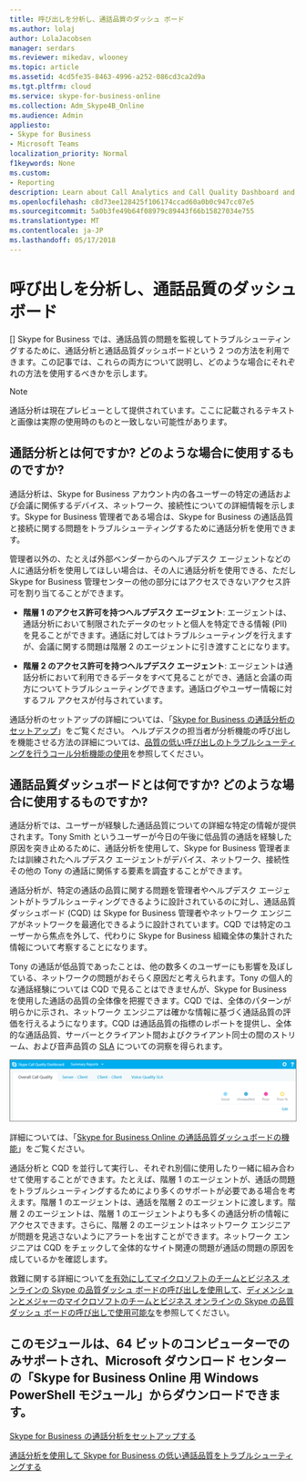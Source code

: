 ```yaml
---
title: 呼び出しを分析し、通話品質のダッシュ ボード
ms.author: lolaj
author: LolaJacobsen
manager: serdars
ms.reviewer: mikedav, wlooney
ms.topic: article
ms.assetid: 4cd5fe35-8463-4996-a252-086cd3ca2d9a
ms.tgt.pltfrm: cloud
ms.service: skype-for-business-online
ms.collection: Adm_Skype4B_Online
ms.audience: Admin
appliesto:
- Skype for Business
- Microsoft Teams
localization_priority: Normal
f1keywords: None
ms.custom:
- Reporting
description: Learn about Call Analytics and Call Quality Dashboard and when to use them to monitor and troubleshoot call-quality problems in Skype for Business.
ms.openlocfilehash: c8d73ee128425f106174ccad60a0b0c947cc07e5
ms.sourcegitcommit: 5a0b3fe49b64f08979c89443f66b15827034e755
ms.translationtype: MT
ms.contentlocale: ja-JP
ms.lasthandoff: 05/17/2018
---
```

# <a name="call-analytics-and-call-quality-dashboard"></a>呼び出しを分析し、通話品質のダッシュ ボード

[] Skype for Business では、通話品質の問題を監視してトラブルシューティングするために、通話分析と通話品質ダッシュボードという 2 つの方法を利用できます。この記事では、これらの両方について説明し、どのような場合にそれぞれの方法を使用するべきかを示します。
  
> [!NOTE]
> 通話分析は現在プレビューとして提供されています。ここに記載されるテキストと画像は実際の使用時のものと一致しない可能性があります。 
  
## <a name="whats-call-analytics-and-when-should-i-use-it"></a>通話分析とは何ですか? どのような場合に使用するものですか?

通話分析は、Skype for Business アカウント内の各ユーザーの特定の通話および会議に関係するデバイス、ネットワーク、接続性についての詳細情報を示します。Skype for Business 管理者である場合は、Skype for Business の通話品質と接続に関する問題をトラブルシューティングするために通話分析を使用できます。
  
管理者以外の、たとえば外部ベンダーからのヘルプデスク エージェントなどの人に通話分析を使用してほしい場合は、その人に通話分析を使用できる、ただし Skype for Business 管理センターの他の部分にはアクセスできないアクセス許可を割り当てることができます。 
  
- **階層 1 のアクセス許可を持つヘルプデスク エージェント**: エージェントは、通話分析において制限されたデータのセットと個人を特定できる情報 (PII) を見ることができます。通話に対してはトラブルシューティングを行えますが、会議に関する問題は階層 2 のエージェントに引き渡すことになります。
    
- **階層 2 のアクセス許可を持つヘルプデスク エージェント**: エージェントは通話分析において利用できるデータをすべて見ることができ、通話と会議の両方についてトラブルシューティングできます。通話ログやユーザー情報に対するフル アクセスが付与されています。
    
通話分析のセットアップの詳細については、「[Skype for Business の通話分析のセットアップ](set-up-call-analytics.md)」をご覧ください。 ヘルプデスクの担当者が分析機能の呼び出しを機能させる方法の詳細については、[品質の低い呼び出しのトラブルシューティングを行うコール分析機能の使用](use-call-analytics-to-troubleshoot-poor-call-quality.md)を参照してください。
  
## <a name="whats-the-call-quality-dashboard-and-when-should-i-use-it"></a>通話品質ダッシュボードとは何ですか? どのような場合に使用するものですか?

通話分析では、ユーザーが経験した通話品質についての詳細な特定の情報が提供されます。Tony Smith というユーザーが今日の午後に低品質の通話を経験した原因を突き止めるために、通話分析を使用して、Skype for Business 管理者または訓練されたヘルプデスク エージェントがデバイス、ネットワーク、接続性その他の Tony の通話に関係する要素を調査することができます。
  
通話分析が、特定の通話の品質に関する問題を管理者やヘルプデスク エージェントがトラブルシューティングできるように設計されているのに対し、通話品質ダッシュボード (CQD) は Skype for Business 管理者やネットワーク エンジニアがネットワークを最適化できるように設計されています。CQD では特定のユーザーから焦点を外して、代わりに Skype for Business 組織全体の集計された情報について考察することになります。 
  
Tony の通話が低品質であったことは、他の数多くのユーザーにも影響を及ぼしている、ネットワークの問題がおそらく原因だと考えられます。Tony の個人的な通話経験については CQD で見ることはできませんが、Skype for Business を使用した通話の品質の全体像を把握できます。CQD では、全体のパターンが明らかに示され、ネットワーク エンジニアは確かな情報に基づく通話品質の評価を行えるようになります。CQD は通話品質の指標のレポートを提供し、全体的な通話品質、サーバーとクライアント間およびクライアント同士の間のストリーム、および音声品質の [SLA](https://go.microsoft.com/fwlink/p/?linkid=846252) についての洞察を得られます。 
  
![Screenshot of Call Quality Dashboard in the Skype for Business Admin Center. Tabs shown are Overall Call Quality, Server - Client, Client - Client, and View Quality SLA.](../images/6eaccf99-8ee8-4f99-bdf2-ba1c72471cb9.png)
  
詳細については、「[Skype for Business Online の通話品質ダッシュボードの機能](turning-on-and-using-call-quality-dashboard.md#BKMKFeaturesOfTheCQD)」をご覧ください。
  
通話分析と CQD を並行して実行し、それぞれ別個に使用したり一緒に組み合わせて使用することができます。たとえば、階層 1 のエージェントが、通話の問題をトラブルシューティングするためにより多くのサポートが必要である場合を考えます。階層 1 のエージェントは、通話を階層 2 のエージェントに渡します。階層 2 のエージェントは、階層 1 のエージェントよりも多くの通話分析の情報にアクセスできます。さらに、階層 2 のエージェントはネットワーク エンジニアが問題を見逃さないようにアラートを出すことができます。ネットワーク エンジニアは CQD をチェックして全体的なサイト関連の問題が通話の問題の原因を成しているかを確認します。
  
救難に関する詳細について[を有効にしてマイクロソフトのチームとビジネス オンラインの Skype の品質ダッシュ ボードの呼び出しを使用して](turning-on-and-using-call-quality-dashboard.md)、[ディメンションとメジャーのマイクロソフトのチームとビジネス オンラインの Skype の品質ダッシュ ボードの呼び出しで使用可能な](dimensions-and-measures-available-in-call-quality-dashboard.md)を参照してください。
  
## <a name="related-topics"></a>このモジュールは、64 ビットのコンピューターでのみサポートされ、Microsoft ダウンロード センターの「Skype for Business Online 用 Windows PowerShell モジュール」からダウンロードできます。
[Skype for Business の通話分析をセットアップする](set-up-call-analytics.md)

[通話分析を使用して Skype for Business の低い通話品質をトラブルシューティングする](use-call-analytics-to-troubleshoot-poor-call-quality.md)

  
 